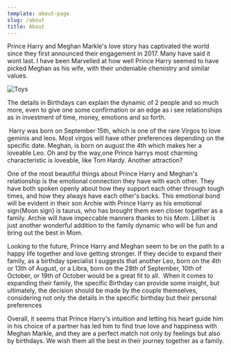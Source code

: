 ```yaml
---
template: about-page
slug: /about
title: About
---
```

Prince Harry and Meghan Markle's love story has captivated the world since they first announced their engagement in 2017. Many have said it wont last. I have been Marvelled at how well Prince Harry seemed to have picked Meghan as his wife, with their undeniable chemistry and similar values.

![Toys](https://res.cloudinary.com/espirus/image/upload/v1674422599/Screenshot_2023-01-22_at_21-22-51_293_harry_meghan_latest_news_-_YouTube_ru3oli.png)

The details in Birthdays can explain the dynamic of 2 people and so much more, even to give one some confirmation or an edge as i see relationships as in investment of time, money, emotions and so forth.

 Harry was born on September 15th, which is one of the rare Virgos to love geminis and leos. Most virgos will have other preferences depending on the specific date. Meghan, is born on august the 4th which makes her a loveable Leo. Oh and by the way,one Prince harrys most charming characteristic is loveable, like Tom Hardy. Another attraction?

One of the most beautiful things about Prince Harry and Meghan's relationship is the emotional connection they have with each other. They have both spoken openly about how they support each other through tough times, and how they always have each other's backs. This emotional bond will be evident in their son Archie with Prince Harry as his emotional sign{Moon sign} is taurus, who has brought them even closer together as a family. Archie will have impeccable manners thanks to his Mom. Lilibet is just another wonderful addition to the family dynamic who will be fun and bring out the best in Mom.

Looking to the future, Prince Harry and Meghan seem to be on the path to a happy life together and love getting stronger. If they decide to expand their family, as a birthday specialist I suggests that another Leo, born on the 4th or 13th of August, or a Libra, born on the 28th of September, 10th of October, or 19th of October would be a great fit to all.  When it comes to expanding their family, the specific Birthday can provide some insight, but ultimately, the decision should be made by the couple themselves, considering not only the details in the specific birthday but their personal preferences

Overall, it seems that Prince Harry's intuition and letting his heart guide him in his choice of a partner has led him to find true love and happiness with Meghan Markle, and they are a perfect match not only by feelings but also by birthdays. We wish them all the best in their journey together as a family.